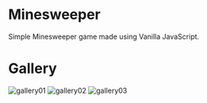 # Minesweeper
Simple Minesweeper game made using Vanilla JavaScript.
 
 

# Gallery
![gallery01](https://github.com/user-attachments/assets/15f8bf7f-ab88-4ef7-9cdb-db07df97df12)
![gallery02](https://github.com/user-attachments/assets/5bc6387e-c228-4452-8466-ec3c7a9fd56f)
![gallery03](https://github.com/user-attachments/assets/3a4d8712-ed26-4edc-9a17-28a52f9e97d6)
